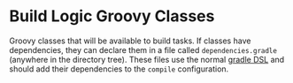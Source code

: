 # Build Logic Groovy Classes
Groovy classes that will be available to build tasks. If classes have dependencies, they can declare them in a file called `dependencies.gradle` (anywhere in the directory tree). These files use the normal [gradle DSL](https://docs.gradle.org/current/userguide/artifact_dependencies_tutorial.html) and should add their dependencies to the `compile` configuration.